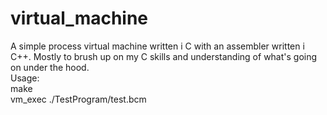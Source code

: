 # virtual_machine
A simple process virtual machine written i C with an assembler written i C++. Mostly to brush up on my C skills and understanding of what's going on under the hood.
<br>
Usage:<br>
make<br>
vm_exec ./TestProgram/test.bcm
